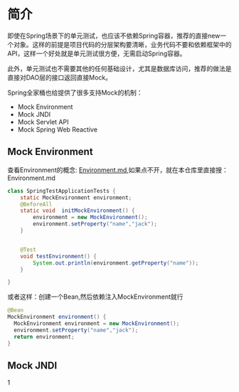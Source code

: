 # 简介

即使在Spring场景下的单元测试，也应该不依赖Spring容器，推荐的直接new一个对象。这样的前提是项目代码的分层架构要清晰，业务代码不要和依赖框架中的API，这样一个好处就是单元测试很方便，无需启动Spring容器。

此外，单元测试也不需要其他的任何基础设计，尤其是数据库访问，推荐的做法是直接对DAO层的接口返回直接Mock。

Spring全家桶也给提供了很多支持Mock的机制：

- Mock Environment
- Mock JNDI
- Mock Servlet API
- Mock Spring Web Reactive

## Mock Environment

查看Environment的概念: [Environment.md](../SpringBoot/spring-framework/Environment.md),如果点不开，就在本仓库里直接搜：Environment.md

```java
class SpringTestApplicationTests {
    static MockEnvironment environment;
    @BeforeAll
    static void  initMockEnvironment() {
        environment = new MockEnvironment();
        environment.setProperty("name","jack");
    }


    @Test
    void testEnvironment() {
        System.out.println(environment.getProperty("name"));
    }

}
```



或者这样：创建一个Bean,然后依赖注入MockEnvironment就行

```java
@Bean
MockEnvironment environment() {
  MockEnvironment environment = new MockEnvironment();
  environment.setProperty("name","jack");
  return environment;
}
```

## Mock JNDI



1

